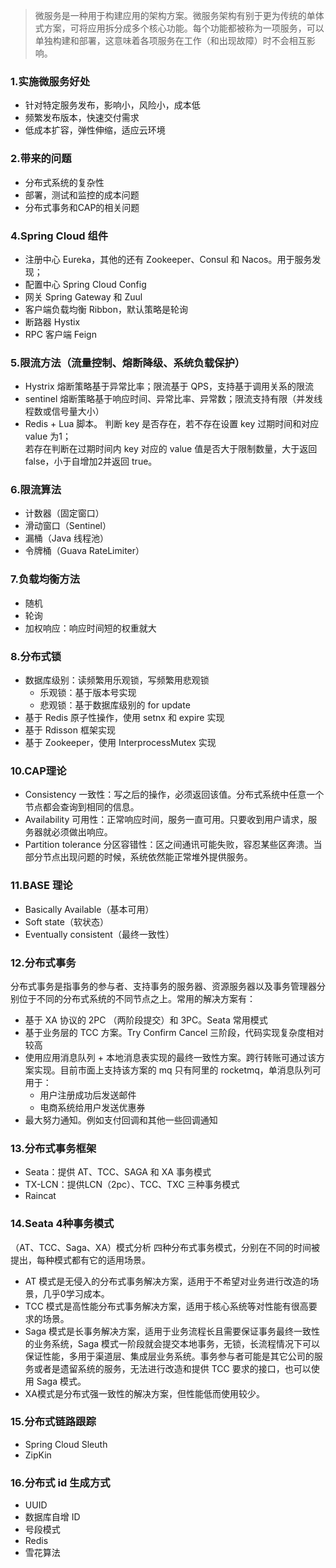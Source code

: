 

> 微服务是一种用于构建应用的架构方案。微服务架构有别于更为传统的单体式方案，可将应用拆分成多个核心功能。每个功能都被称为一项服务，可以单独构建和部署，这意味着各项服务在工作（和出现故障）时不会相互影响。
<!-- more -->
### 1.实施微服务好处
- 针对特定服务发布，影响小，风险小，成本低
- 频繁发布版本，快速交付需求
- 低成本扩容，弹性伸缩，适应云环境

### 2.带来的问题
- 分布式系统的复杂性
- 部署，测试和监控的成本问题
- 分布式事务和CAP的相关问题

### 4.Spring Cloud 组件
- 注册中心 Eureka，其他的还有 Zookeeper、Consul 和 Nacos。用于服务发现；
- 配置中心 Spring Cloud Config
- 网关 Spring Gateway 和 Zuul
- 客户端负载均衡 Ribbon，默认策略是轮询
- 断路器 Hystix
- RPC 客户端 Feign

### 5.限流方法（流量控制、熔断降级、系统负载保护）
- Hystrix 熔断策略基于异常比率；限流基于  QPS，支持基于调用关系的限流
- sentinel  熔断策略基于响应时间、异常比率、异常数；限流支持有限（并发线程数或信号量大小）
- Redis + Lua 脚本。
    判断 key 是否存在，若不存在设置 key 过期时间和对应 value 为1；  
    若存在判断在过期时间内 key 对应的 value 值是否大于限制数量，大于返回 false，小于自增加2并返回 true。

### 6.限流算法
- 计数器（固定窗口）
- 滑动窗口（Sentinel）
- 漏桶（Java 线程池）
- 令牌桶（Guava RateLimiter）

### 7.负载均衡方法
- 随机
- 轮询
- 加权响应：响应时间短的权重就大

### 8.分布式锁
- 数据库级别：读频繁用乐观锁，写频繁用悲观锁
    - 乐观锁：基于版本号实现
    - 悲观锁：基于数据库级别的 for update
- 基于 Redis 原子性操作，使用 setnx 和 expire 实现
- 基于 Rdisson 框架实现
- 基于 Zookeeper，使用 InterprocessMutex 实现


### 10.CAP理论
- Consistency 一致性：写之后的操作，必须返回该值。分布式系统中任意一个节点都会查询到相同的信息。
- Availability 可用性：正常响应时间，服务一直可用。只要收到用户请求，服务器就必须做出响应。
- Partition tolerance 分区容错性：区之间通讯可能失败，容忍某些区奔溃。当部分节点出现问题的时候，系统依然能正常堆外提供服务。

### 11.BASE 理论
- Basically Available（基本可用）
- Soft state（软状态）
- Eventually consistent（最终一致性）

### 12.分布式事务
分布式事务是指事务的参与者、支持事务的服务器、资源服务器以及事务管理器分别位于不同的分布式系统的不同节点之上。常用的解决方案有：
- 基于 XA 协议的 2PC （两阶段提交）和 3PC。Seata 常用模式
- 基于业务层的 TCC 方案。Try Confirm Cancel 三阶段，代码实现复杂度相对较高
- 使用应用消息队列 + 本地消息表实现的最终一致性方案。跨行转账可通过该方案实现。目前市面上支持该方案的 mq 只有阿里的 rocketmq，单消息队列可用于：
    - 用户注册成功后发送邮件
    - 电商系统给用户发送优惠券
- 最大努力通知。例如支付回调和其他一些回调通知

### 13.分布式事务框架
- Seata：提供 AT、TCC、SAGA 和 XA 事务模式
- TX-LCN：提供LCN（2pc）、TCC、TXC 三种事务模式
- Raincat 

### 14.Seata 4种事务模式
（AT、TCC、Saga、XA）模式分析
四种分布式事务模式，分别在不同的时间被提出，每种模式都有它的适用场景。
- AT 模式是无侵入的分布式事务解决方案，适用于不希望对业务进行改造的场景，几乎0学习成本。
- TCC 模式是高性能分布式事务解决方案，适用于核心系统等对性能有很高要求的场景。
- Saga 模式是长事务解决方案，适用于业务流程长且需要保证事务最终一致性的业务系统，Saga 模式一阶段就会提交本地事务，无锁，长流程情况下可以保证性能，多用于渠道层、集成层业务系统。事务参与者可能是其它公司的服务或者是遗留系统的服务，无法进行改造和提供 TCC 要求的接口，也可以使用 Saga 模式。
- XA模式是分布式强一致性的解决方案，但性能低而使用较少。

### 15.分布式链路跟踪
- Spring Cloud Sleuth
- ZipKin

### 16.分布式 id 生成方式
- UUID
- 数据库自增 ID
- 号段模式
- Redis
- 雪花算法

